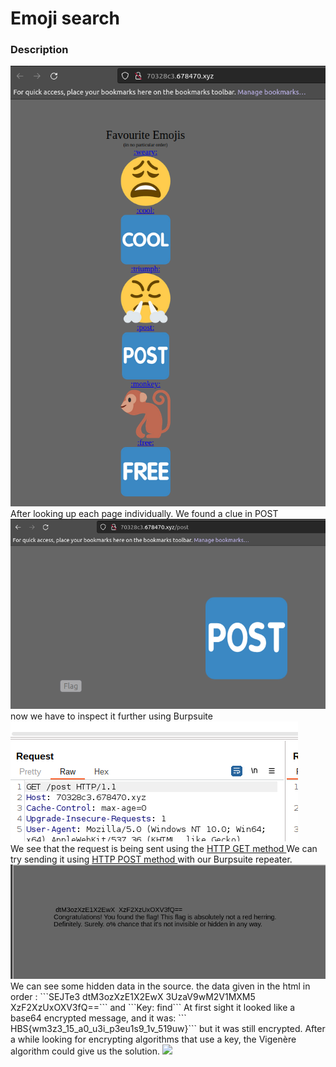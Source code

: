 # Emoji search

### Description
<img src="./imgs/page1.png">
After looking up each page individually. We found a clue in POST
<img src="./imgs/post.png">
now we have to inspect it further using Burpsuite
<img src="./imgs/req.png">
<br> We see that the request is being sent using the <a href="https://reqbin.com/Article/HttpGet#:~:text=GET%20is%20an%20HTTP%20method,on%20data%20on%20the%20server.">HTTP GET method </a>
We can try sending it using <a href="https://reqbin.com/Article/HttpPost"> HTTP POST method </a> with our Burpsuite repeater. 
<img src="./imgs/postres.png">
We can see some hidden data in the source. 
the data given in the html in order : 
```SEJTe3 dtM3ozXzE1X2EwX 3UzaV9wM2V1MXM5 XzF2XzUxOXV3fQ==``` and ```Key: find```
At first sight it looked like a base64 encrypted message, and it was: ``` HBS{wm3z3_15_a0_u3i_p3eu1s9_1v_519uw}``` but it was still encrypted. 
After a while looking for encrypting algorithms that use a key, the Vigenère algorithm could give us the solution. 
<img src="./imgs/solution.png">